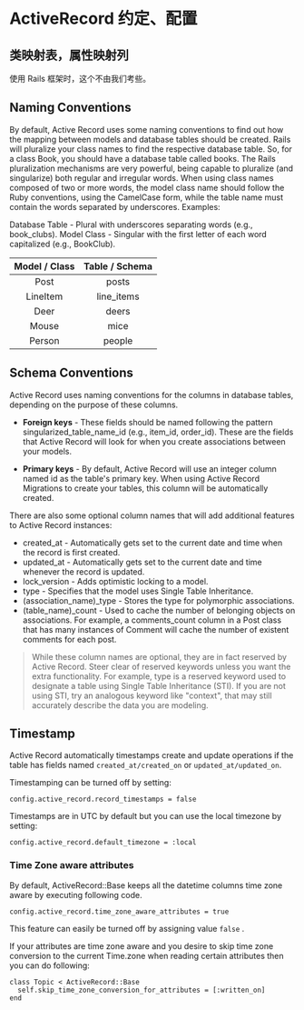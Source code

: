 # ActiveRecord 约定、配置

## 类映射表，属性映射列

使用 Rails 框架时，这个不由我们考些。

## Naming Conventions

By default, Active Record uses some naming conventions to find out how the mapping between models and database tables should be created. Rails will pluralize your class names to find the respective database table. So, for a class Book, you should have a database table called books. The Rails pluralization mechanisms are very powerful, being capable to pluralize (and singularize) both regular and irregular words. When using class names composed of two or more words, the model class name should follow the Ruby conventions, using the CamelCase form, while the table name must contain the words separated by underscores. Examples:

Database Table - Plural with underscores separating words (e.g., book_clubs).
Model Class - Singular with the first letter of each word capitalized (e.g., BookClub).

|Model / Class |	Table / Schema|
|:----:|:---:|
|Post|	posts|
|LineItem|	line_items|
|Deer|	deers|
|Mouse|	mice|
|Person	|people|

## Schema Conventions

Active Record uses naming conventions for the columns in database tables, depending on the purpose of these columns.

 - **Foreign keys** - These fields should be named following the pattern singularized_table_name_id (e.g., item_id, order_id). These are the fields that Active Record will look for when you create associations between your models.

- **Primary keys** - By default, Active Record will use an integer column named id as the table's primary key. When using Active Record Migrations to create your tables, this column will be automatically created.

There are also some optional column names that will add additional features to Active Record instances:

- created_at - Automatically gets set to the current date and time when the record is first created.
- updated_at - Automatically gets set to the current date and time whenever the record is updated.
- lock_version - Adds optimistic locking to a model.
- type - Specifies that the model uses Single Table Inheritance.
- (association_name)_type - Stores the type for polymorphic associations.
- (table_name)_count - Used to cache the number of belonging objects on associations. For example, a comments_count column in a Post class that has many instances of Comment will cache the number of existent comments for each post.

> While these column names are optional, they are in fact reserved by Active Record. Steer clear of reserved keywords unless you want the extra functionality. For example, type is a reserved keyword used to designate a table using Single Table Inheritance (STI). If you are not using STI, try an analogous keyword like "context", that may still accurately describe the data you are modeling.

## Timestamp

Active Record automatically timestamps create and update operations if the
table has fields named `created_at/created_on` or
`updated_at/updated_on`.
  
Timestamping can be turned off by setting:
  
    config.active_record.record_timestamps = false
  
Timestamps are in UTC by default but you can use the local timezone by setting:
  
    config.active_record.default_timezone = :local
  
### Time Zone aware attributes
  
By default, ActiveRecord::Base keeps all the datetime columns time zone aware by executing following code.
  
    config.active_record.time_zone_aware_attributes = true
  
This feature can easily be turned off by assigning value `false` .

If your attributes are time zone aware and you desire to skip time zone conversion to the current Time.zone
when reading certain attributes then you can do following:
  
    class Topic < ActiveRecord::Base
      self.skip_time_zone_conversion_for_attributes = [:written_on]
    end
